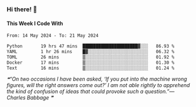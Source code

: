 ### Hi there! 👋

#### This Week I Code With
<!--START_SECTION:waka-->

```txt
From: 14 May 2024 - To: 21 May 2024

Python       19 hrs 47 mins  █████████████████████▓░░░   86.93 %
YAML         1 hr 26 mins    █▓░░░░░░░░░░░░░░░░░░░░░░░   06.32 %
TOML         26 mins         ▒░░░░░░░░░░░░░░░░░░░░░░░░   01.92 %
Docker       17 mins         ▒░░░░░░░░░░░░░░░░░░░░░░░░   01.30 %
Text         16 mins         ▒░░░░░░░░░░░░░░░░░░░░░░░░   01.24 %
```

<!--END_SECTION:waka-->

<!--STARTS_HERE_QUOTE_README-->
<i>❝“On two occasions I have been asked, ‘If you put into the machine wrong figures, will the right answers come out?’  I am not able rightly to apprehend the kind of confusion of ideas that could provoke such a question.”— Charles Babbage   ❞</i>
<!--ENDS_HERE_QUOTE_README-->

